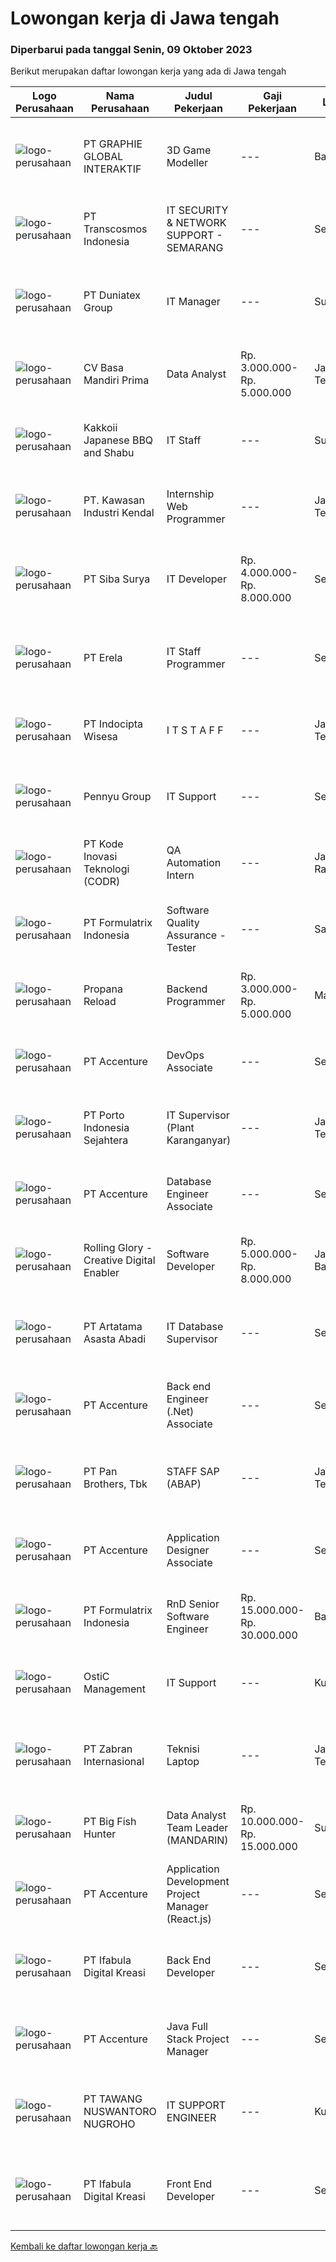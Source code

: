 
  # Lowongan kerja di Jawa tengah

  ### Diperbarui pada tanggal Senin, 09 Oktober 2023

  Berikut merupakan daftar lowongan kerja yang ada di Jawa tengah

  |Logo Perusahaan | Nama Perusahaan | Judul Pekerjaan | Gaji Pekerjaan | Lokasi | Deskripsi | Tanggal diunggah | Pranala |
  | -------------- | --------------- | --------------- | --------- | --------- | -------------- | ------- | ----------- |
  |![logo-perusahaan](https://image-service-cdn.seek.com.au/4cf2a680e40684f2c1e45f1d04725525a26ebc67/ee4dce1061f3f616224767ad58cb2fc751b8d2dc)|PT GRAPHIE GLOBAL INTERAKTIF|3D Game Modeller|---|Bali|Job Responsibilities: Creating 3D Model character for game Smoothing a 3D file Editing 3D File UV Unwrap texturing Humanoid Rigging Required Software...|Selasa, 03 Oktober 2023|https://www.jobstreet.co.id/id/job/3d-game-modeller-4486438?token=0~a7f0bd1f-0e97-4c33-9a50-0dc99c206cb6&sectionRank=1&jobId=jobstreet-id-job-4486438|
|![logo-perusahaan](https://image-service-cdn.seek.com.au/307c5f6783945cba4962cdeae55ad8ee0fdbc836/ee4dce1061f3f616224767ad58cb2fc751b8d2dc)|PT Transcosmos Indonesia|IT SECURITY & NETWORK SUPPORT - SEMARANG|---|Semarang|Job Description:1. Real-time Monitoring:Monitoring systems and applications in real-time to detect anomalies, irregularities, or performance...|Kamis, 05 Oktober 2023|https://www.jobstreet.co.id/id/job/it-security-network-support-semarang-4489427?token=0~a7f0bd1f-0e97-4c33-9a50-0dc99c206cb6&sectionRank=2&jobId=jobstreet-id-job-4489427|
|![logo-perusahaan](https://image-service-cdn.seek.com.au/9ae8aad4308070437402caaa983b8a7c2c573dc8/ee4dce1061f3f616224767ad58cb2fc751b8d2dc)|PT Duniatex Group|IT Manager|---|Surakarta|As an IT Manager, she/he must have an excellent skills and knowledge about system, programming, database knowledge, as well as leadership skills to...|Senin, 02 Oktober 2023|https://www.jobstreet.co.id/id/job/it-manager-4485122?token=0~a7f0bd1f-0e97-4c33-9a50-0dc99c206cb6&sectionRank=3&jobId=jobstreet-id-job-4485122|
|![logo-perusahaan](https://image-service-cdn.seek.com.au/374d3c2744124999d7369c6f18a4a04395bf8d2f/ee4dce1061f3f616224767ad58cb2fc751b8d2dc)|CV Basa Mandiri Prima|Data Analyst|Rp. 3.000.000-Rp. 5.000.000|Jawa Tengah|CV Basa Mandiri Prima adalah retail super market dan department store berkembang di Kabupaten Pemalang dan Tegal. Visi menjadi ritel utama pilihan...|Kamis, 05 Oktober 2023|https://www.jobstreet.co.id/id/job/data-analyst-4489372?token=0~a7f0bd1f-0e97-4c33-9a50-0dc99c206cb6&sectionRank=4&jobId=jobstreet-id-job-4489372|
|![logo-perusahaan](https://image-service-cdn.seek.com.au/8c17790e23671e6fa74ff3ece5f13aeede5ce825/ee4dce1061f3f616224767ad58cb2fc751b8d2dc)|Kakkoii Japanese BBQ and Shabu|IT Staff|---|Surakarta|Usia 25 - 35 tahun Pendidikan minimal D3 Informatika Berpengalaman di bidangnya minimal 1 tahun Mampu trouble shooting computer Menguasai...|Selasa, 03 Oktober 2023|https://www.jobstreet.co.id/id/job/it-staff-4486410?token=0~a7f0bd1f-0e97-4c33-9a50-0dc99c206cb6&sectionRank=5&jobId=jobstreet-id-job-4486410|
|![logo-perusahaan](https://image-service-cdn.seek.com.au/4777cfd62677e825f561371d10c35c5b1b981348/ee4dce1061f3f616224767ad58cb2fc751b8d2dc)|PT. Kawasan Industri Kendal|Internship Web Programmer|---|Jawa Tengah|Qualification D3 or S1 Informatics or Computer Depth knowledge of PHP and Laravel Good knowledge of MySQL Database Have a willingness to be placed in...|Rabu, 04 Oktober 2023|https://www.jobstreet.co.id/id/job/internship-web-programmer-4489043?token=0~a7f0bd1f-0e97-4c33-9a50-0dc99c206cb6&sectionRank=6&jobId=jobstreet-id-job-4489043|
|![logo-perusahaan](https://image-service-cdn.seek.com.au/f8941ef30182eb55b36098f3e149aabdeb319b30/ee4dce1061f3f616224767ad58cb2fc751b8d2dc)|PT Siba Surya|IT Developer|Rp. 4.000.000-Rp. 8.000.000|Semarang|IT Developer StaffJobdescs: Melakukan maintain program yang sudah ada Membuat proyek program baru sesuai kebutuhan perusahaan Requirements: Usia maks....|Senin, 02 Oktober 2023|https://www.jobstreet.co.id/id/job/it-developer-4486203?token=0~a7f0bd1f-0e97-4c33-9a50-0dc99c206cb6&sectionRank=7&jobId=jobstreet-id-job-4486203|
|![logo-perusahaan](https://image-service-cdn.seek.com.au/cc8d8c9f0ba1f73a44b17955bdd729eab0a12a93/ee4dce1061f3f616224767ad58cb2fc751b8d2dc)|PT Erela|IT Staff Programmer|---|Semarang|Kualifikasi: Lulusan D3 / S1 Informatika Fresh graduate atau berpengalaman Menguasai pemrograman website (PHP, jQuery) Menguasai query database...|Selasa, 03 Oktober 2023|https://www.jobstreet.co.id/id/job/it-staff-programmer-4486425?token=0~a7f0bd1f-0e97-4c33-9a50-0dc99c206cb6&sectionRank=8&jobId=jobstreet-id-job-4486425|
|![logo-perusahaan](https://i.ibb.co/sqvTCh9/112815900-stock-vector-no-image-available-icon-flat-vector.webp)|PT Indocipta Wisesa|I T  S T A F F|---|Jawa Tengah|Perusahaan manufactur coating &amp; adhesive di Semarang, mengajak bergabung kandidat yang antusias sebagai :I T STAFFKualifikasi D3 / S1 Ilmu...|Senin, 02 Oktober 2023|https://www.jobstreet.co.id/id/job/i-t-s-t-a-f-f-4485023?token=0~a7f0bd1f-0e97-4c33-9a50-0dc99c206cb6&sectionRank=9&jobId=jobstreet-id-job-4485023|
|![logo-perusahaan](https://image-service-cdn.seek.com.au/9391fe86e98c039254917673ec60cb6e5370f913/ee4dce1061f3f616224767ad58cb2fc751b8d2dc)|Pennyu Group|IT Support|---|Semarang|Requirements :- Candidate must possess at least a Bachelor's degree (Any Major in Computer Science, Informatics, or Computer Engineering is highly...|Rabu, 27 September 2023|https://www.jobstreet.co.id/id/job/it-support-4482189?token=0~a7f0bd1f-0e97-4c33-9a50-0dc99c206cb6&sectionRank=10&jobId=jobstreet-id-job-4482189|
|![logo-perusahaan](https://image-service-cdn.seek.com.au/f9a43488fb6cd9c390e0bc30837cba2409c40d5b/ee4dce1061f3f616224767ad58cb2fc751b8d2dc)|PT Kode Inovasi Teknologi (CODR)|QA Automation Intern|---|Jakarta Raya|Job Description: Write test scripts to automate complex test cases and scenarios for web and/or mobile applications Implement strategy for quality...|Jumat, 29 September 2023|https://www.jobstreet.co.id/id/job/qa-automation-intern-4484164?token=0~a7f0bd1f-0e97-4c33-9a50-0dc99c206cb6&sectionRank=11&jobId=jobstreet-id-job-4484164|
|![logo-perusahaan](https://image-service-cdn.seek.com.au/e68aac730da390a16ce750d09b06eaca69364b55/ee4dce1061f3f616224767ad58cb2fc751b8d2dc)|PT Formulatrix Indonesia|Software Quality Assurance - Tester|---|Salatiga|Headquartered in Dubai, United Arab Emirates, FORMULATRIX is fast growing robotic automation equipment manufacturer and software solutions provider to...|Senin, 02 Oktober 2023|https://www.jobstreet.co.id/id/job/software-quality-assurance-tester-4485408?token=0~a7f0bd1f-0e97-4c33-9a50-0dc99c206cb6&sectionRank=12&jobId=jobstreet-id-job-4485408|
|![logo-perusahaan](https://image-service-cdn.seek.com.au/f6bf73867767d7d6531333472a0aa3f389aba586/ee4dce1061f3f616224767ad58cb2fc751b8d2dc)|Propana Reload|Backend Programmer|Rp. 3.000.000-Rp. 5.000.000|Magelang|Kualifikasi: Pendidikan Minimal S1 Teknik Informatika IPK Minimal 3.25 Berpengalaman Minimal 1-2 tahun (Diutamakan) Mampu Mengintegrasikan API Bahasa...|Jumat, 29 September 2023|https://www.jobstreet.co.id/id/job/backend-programmer-4482992?token=0~a7f0bd1f-0e97-4c33-9a50-0dc99c206cb6&sectionRank=13&jobId=jobstreet-id-job-4482992|
|![logo-perusahaan](https://image-service-cdn.seek.com.au/1c2e28fa09a87d89b9dac6106fdc6fa435c484bb/ee4dce1061f3f616224767ad58cb2fc751b8d2dc)|PT Accenture|DevOps Associate|---|Semarang|Support our clients in achieving the benefits that DevOps can offer Design and implement DevOps platform which covers areas such as build automation,...|Kamis, 28 September 2023|https://www.jobstreet.co.id/id/job/devops-associate-4483265?token=0~a7f0bd1f-0e97-4c33-9a50-0dc99c206cb6&sectionRank=14&jobId=jobstreet-id-job-4483265|
|![logo-perusahaan](https://image-service-cdn.seek.com.au/d12aaa52d90c73bc0b3a659810e789eafc81aeb3/ee4dce1061f3f616224767ad58cb2fc751b8d2dc)|PT Porto Indonesia Sejahtera|IT Supervisor (Plant Karanganyar)|---|Jawa Tengah|Deskripsi pekerjaan: Maintenance dan instalasi Software/hardware PC, Jaringan komputer access point, router, (WAN, LAN, VPN). Troubleshooting...|Senin, 25 September 2023|https://www.jobstreet.co.id/id/job/it-supervisor-plant-karanganyar-4480280?token=0~a7f0bd1f-0e97-4c33-9a50-0dc99c206cb6&sectionRank=15&jobId=jobstreet-id-job-4480280|
|![logo-perusahaan](https://image-service-cdn.seek.com.au/1c2e28fa09a87d89b9dac6106fdc6fa435c484bb/ee4dce1061f3f616224767ad58cb2fc751b8d2dc)|PT Accenture|Database Engineer Associate|---|Semarang|Perform ETL data migration by extracting from various sources then transforming data obtained to a specified format/calculation and finally loading...|Kamis, 28 September 2023|https://www.jobstreet.co.id/id/job/database-engineer-associate-4483264?token=0~a7f0bd1f-0e97-4c33-9a50-0dc99c206cb6&sectionRank=16&jobId=jobstreet-id-job-4483264|
|![logo-perusahaan](https://image-service-cdn.seek.com.au/5959c6c0a975dd0c1093495df1aefba5c8f60f57/ee4dce1061f3f616224767ad58cb2fc751b8d2dc)|Rolling Glory - Creative Digital Enabler|Software Developer|Rp. 5.000.000-Rp. 8.000.000|Jawa Barat|Responsibilities : Collaborate in digital product development with Project Manager, team, and stakeholders. Analyze, plan, and design software based...|Selasa, 26 September 2023|https://www.jobstreet.co.id/id/job/software-developer-4481032?token=0~a7f0bd1f-0e97-4c33-9a50-0dc99c206cb6&sectionRank=17&jobId=jobstreet-id-job-4481032|
|![logo-perusahaan](https://image-service-cdn.seek.com.au/3dd99fd24b053c9c623e5f798327a7f8639f3aba/ee4dce1061f3f616224767ad58cb2fc751b8d2dc)|PT Artatama Asasta Abadi|IT Database Supervisor|---|Semarang|Responsibilities include:  Database Administrator Data Analyst System Analyst IT Support &amp; Security Melakukan service dan pemeliharaan hardware...|Jumat, 22 September 2023|https://www.jobstreet.co.id/id/job/it-database-supervisor-4478100?token=0~a7f0bd1f-0e97-4c33-9a50-0dc99c206cb6&sectionRank=18&jobId=jobstreet-id-job-4478100|
|![logo-perusahaan](https://image-service-cdn.seek.com.au/1c2e28fa09a87d89b9dac6106fdc6fa435c484bb/ee4dce1061f3f616224767ad58cb2fc751b8d2dc)|PT Accenture|Back end Engineer (.Net) Associate|---|Semarang|Work with Project management and solution architects to estimate and scope out projects. Work with frontend development team to create and optimize...|Rabu, 20 September 2023|https://www.jobstreet.co.id/id/job/back-end-engineer-.net-associate-4475766?token=0~a7f0bd1f-0e97-4c33-9a50-0dc99c206cb6&sectionRank=19&jobId=jobstreet-id-job-4475766|
|![logo-perusahaan](https://image-service-cdn.seek.com.au/246ed43127dc50d6ad4ae2ecd45f339fcbb449d1/ee4dce1061f3f616224767ad58cb2fc751b8d2dc)|PT Pan Brothers, Tbk|STAFF SAP (ABAP)|---|Jawa Tengah|Bertanggung jawab untuk membuat coding semua RICEF yang diminta functional.Persyaratan:Pendidikan minimal D3 Teknik Informatika, Sistem InformasiPaham...|Rabu, 20 September 2023|https://www.jobstreet.co.id/id/job/staff-sap-abap-4476156?token=0~a7f0bd1f-0e97-4c33-9a50-0dc99c206cb6&sectionRank=20&jobId=jobstreet-id-job-4476156|
|![logo-perusahaan](https://image-service-cdn.seek.com.au/1c2e28fa09a87d89b9dac6106fdc6fa435c484bb/ee4dce1061f3f616224767ad58cb2fc751b8d2dc)|PT Accenture|Application Designer Associate|---|Semarang|Ownership of technical designs, code development, and component test execution to demonstrate alignment to the functional specification. Using...|Rabu, 20 September 2023|https://www.jobstreet.co.id/id/job/application-designer-associate-4475778?token=0~a7f0bd1f-0e97-4c33-9a50-0dc99c206cb6&sectionRank=21&jobId=jobstreet-id-job-4475778|
|![logo-perusahaan](https://image-service-cdn.seek.com.au/e68aac730da390a16ce750d09b06eaca69364b55/ee4dce1061f3f616224767ad58cb2fc751b8d2dc)|PT Formulatrix Indonesia|RnD Senior Software Engineer|Rp. 15.000.000-Rp. 30.000.000|Bandung|Headquartered in Dubai, United Arab Emirates, Formulatrix is a fast-growing robotic automation equipment manufacturer and software solutions provider...|Kamis, 21 September 2023|https://www.jobstreet.co.id/id/job/rnd-senior-software-engineer-4476769?token=0~a7f0bd1f-0e97-4c33-9a50-0dc99c206cb6&sectionRank=22&jobId=jobstreet-id-job-4476769|
|![logo-perusahaan](https://i.ibb.co/sqvTCh9/112815900-stock-vector-no-image-available-icon-flat-vector.webp)|OstiC Management|IT Support|---|Kudus|Kualifikasi : Usia Maks 30 tahun (min DIII/S1 Teknik Komputer / Teknik Informatika). Mempunyai pengalaman minimal 2 tahun dibidang IT Mampu bekerja...|Sabtu, 16 September 2023|https://www.jobstreet.co.id/id/job/it-support-4471735?token=0~a7f0bd1f-0e97-4c33-9a50-0dc99c206cb6&sectionRank=23&jobId=jobstreet-id-job-4471735|
|![logo-perusahaan](https://image-service-cdn.seek.com.au/2fa0b1687e37a77612dfa5c3dc8727b15099a71c/ee4dce1061f3f616224767ad58cb2fc751b8d2dc)|PT Zabran Internasional|Teknisi Laptop|---|Jawa Tengah|Tanggung Jawab Pekerjaan : Mengidentifikasi dan memecahkan masalah perangkat keras dan perangkat lunak laptop,  Menginstal dan mengonfigurasi...|Senin, 25 September 2023|https://www.jobstreet.co.id/id/job/teknisi-laptop-1037037346?token=0~a7f0bd1f-0e97-4c33-9a50-0dc99c206cb6&sectionRank=24&jobId=jobstreet-id-job-1037037346|
|![logo-perusahaan](https://image-service-cdn.seek.com.au/b55a4eea6fd6adbb212aca64e6e0625282e09481/ee4dce1061f3f616224767ad58cb2fc751b8d2dc)|PT Big Fish Hunter|Data Analyst Team Leader (MANDARIN)|Rp. 10.000.000-Rp. 15.000.000|Surakarta|Responsibilities : Supervise and ensure employees understand the tasks being given and complete the tasks well Crosscheck data processed by staff...|Rabu, 20 September 2023|https://www.jobstreet.co.id/id/job/data-analyst-team-leader-mandarin-4475973?token=0~a7f0bd1f-0e97-4c33-9a50-0dc99c206cb6&sectionRank=25&jobId=jobstreet-id-job-4475973|
|![logo-perusahaan](https://image-service-cdn.seek.com.au/1c2e28fa09a87d89b9dac6106fdc6fa435c484bb/ee4dce1061f3f616224767ad58cb2fc751b8d2dc)|PT Accenture|Application Development Project Manager (React.js)|---|Semarang|Bring the latest innovation and technology ideas in order to plan, deliver and execute of one or more Technology projects and programs for Accenture...|Senin, 18 September 2023|https://www.jobstreet.co.id/id/job/application-development-project-manager-react.js-4473450?token=0~a7f0bd1f-0e97-4c33-9a50-0dc99c206cb6&sectionRank=26&jobId=jobstreet-id-job-4473450|
|![logo-perusahaan](https://image-service-cdn.seek.com.au/b4d9310d0f14274292b4b269735cf0eda9cf92f3/ee4dce1061f3f616224767ad58cb2fc751b8d2dc)|PT Ifabula Digital Kreasi|Back End Developer|---|Semarang|Candidate must possess at least Bachelor Degree from relevant major Good understanding of programming language fundamentals and concepts Have a basic...|Senin, 18 September 2023|https://www.jobstreet.co.id/id/job/back-end-developer-4472708?token=0~a7f0bd1f-0e97-4c33-9a50-0dc99c206cb6&sectionRank=27&jobId=jobstreet-id-job-4472708|
|![logo-perusahaan](https://image-service-cdn.seek.com.au/1c2e28fa09a87d89b9dac6106fdc6fa435c484bb/ee4dce1061f3f616224767ad58cb2fc751b8d2dc)|PT Accenture|Java Full Stack Project Manager|---|Semarang|Bring the latest innovation and technology ideas in order to plan, deliver and execute of one or more Technology projects and programs for Accenture...|Senin, 18 September 2023|https://www.jobstreet.co.id/id/job/java-full-stack-project-manager-4473455?token=0~a7f0bd1f-0e97-4c33-9a50-0dc99c206cb6&sectionRank=28&jobId=jobstreet-id-job-4473455|
|![logo-perusahaan](https://image-service-cdn.seek.com.au/de89902e6786d94f0c4c43ad8fae75f1ae38c052/ee4dce1061f3f616224767ad58cb2fc751b8d2dc)|PT TAWANG NUSWANTORO NUGROHO|IT SUPPORT ENGINEER|---|Kudus|Menginstal dan mengkonfigurasikan software, hardware, sistem, network jaringan, printer, dan scanner. Memantau dan memelihara sistem dan jaringan...|Rabu, 13 September 2023|https://www.jobstreet.co.id/id/job/it-support-engineer-4468640?token=0~a7f0bd1f-0e97-4c33-9a50-0dc99c206cb6&sectionRank=29&jobId=jobstreet-id-job-4468640|
|![logo-perusahaan](https://image-service-cdn.seek.com.au/cd369a441ee3dd5db7861adc0122696ef73c1176/ee4dce1061f3f616224767ad58cb2fc751b8d2dc)|PT Ifabula Digital Kreasi|Front End Developer|---|Semarang|- Candidate must possess at least Bachelor Degree from relevant major- Good understanding of programming language fundamentals and concepts- Have a...|Senin, 18 September 2023|https://www.jobstreet.co.id/id/job/front-end-developer-4472716?token=0~a7f0bd1f-0e97-4c33-9a50-0dc99c206cb6&sectionRank=30&jobId=jobstreet-id-job-4472716|


  [Kembali ke daftar lowongan kerja 🔙](../README.md#daftar-lowongan-kerja)
  